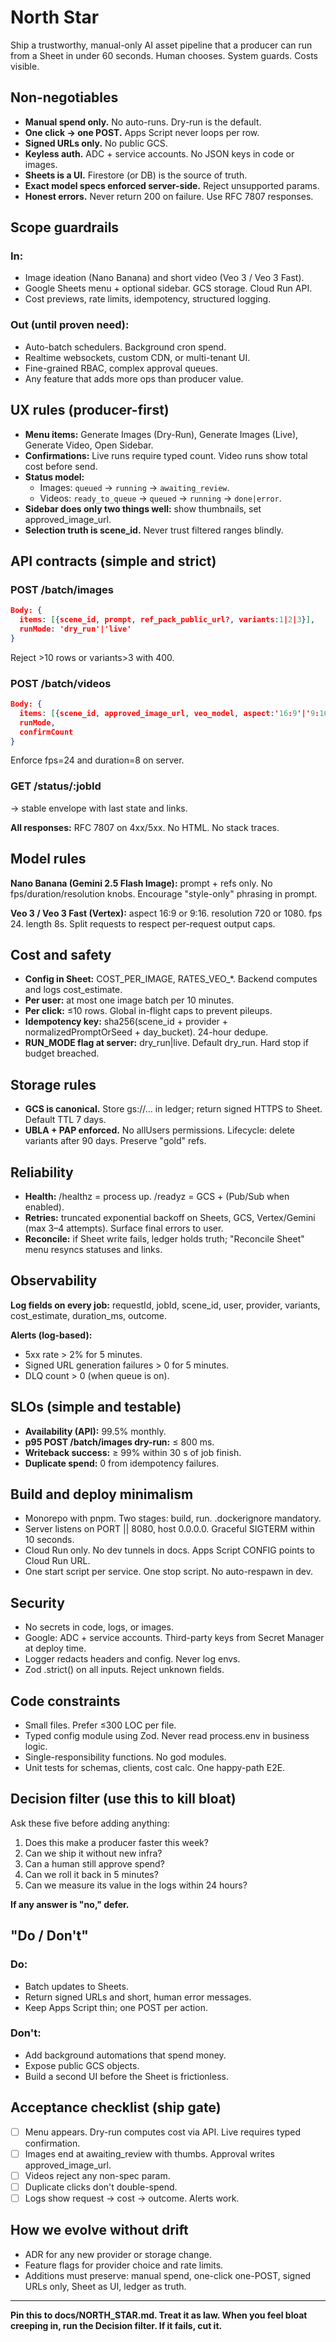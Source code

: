 # North Star

Ship a trustworthy, manual-only AI asset pipeline that a producer can run from a Sheet in under 60 seconds. Human chooses. System guards. Costs visible.

## Non-negotiables

- **Manual spend only.** No auto-runs. Dry-run is the default.
- **One click → one POST.** Apps Script never loops per row.
- **Signed URLs only.** No public GCS.
- **Keyless auth.** ADC + service accounts. No JSON keys in code or images.
- **Sheets is a UI.** Firestore (or DB) is the source of truth.
- **Exact model specs enforced server-side.** Reject unsupported params.
- **Honest errors.** Never return 200 on failure. Use RFC 7807 responses.

## Scope guardrails

### In:
- Image ideation (Nano Banana) and short video (Veo 3 / Veo 3 Fast).
- Google Sheets menu + optional sidebar. GCS storage. Cloud Run API.
- Cost previews, rate limits, idempotency, structured logging.

### Out (until proven need):
- Auto-batch schedulers. Background cron spend.
- Realtime websockets, custom CDN, or multi-tenant UI.
- Fine-grained RBAC, complex approval queues.
- Any feature that adds more ops than producer value.

## UX rules (producer-first)

- **Menu items:** Generate Images (Dry-Run), Generate Images (Live), Generate Video, Open Sidebar.
- **Confirmations:** Live runs require typed count. Video runs show total cost before send.
- **Status model:**
  - Images: `queued` → `running` → `awaiting_review`.
  - Videos: `ready_to_queue` → `queued` → `running` → `done|error`.
- **Sidebar does only two things well:** show thumbnails, set approved_image_url.
- **Selection truth is scene_id.** Never trust filtered ranges blindly.

## API contracts (simple and strict)

### POST /batch/images
```json
Body: { 
  items: [{scene_id, prompt, ref_pack_public_url?, variants:1|2|3}], 
  runMode: 'dry_run'|'live' 
}
```
Reject >10 rows or variants>3 with 400.

### POST /batch/videos
```json
Body: { 
  items: [{scene_id, approved_image_url, veo_model, aspect:'16:9'|'9:16', resolution:720|1080}], 
  runMode, 
  confirmCount 
}
```
Enforce fps=24 and duration=8 on server.

### GET /status/:jobId 
→ stable envelope with last state and links.

**All responses:** RFC 7807 on 4xx/5xx. No HTML. No stack traces.

## Model rules

**Nano Banana (Gemini 2.5 Flash Image):** prompt + refs only. No fps/duration/resolution knobs. Encourage "style-only" phrasing in prompt.

**Veo 3 / Veo 3 Fast (Vertex):** aspect 16:9 or 9:16. resolution 720 or 1080. fps 24. length 8s. Split requests to respect per-request output caps.

## Cost and safety

- **Config in Sheet:** COST_PER_IMAGE, RATES_VEO_*. Backend computes and logs cost_estimate.
- **Per user:** at most one image batch per 10 minutes.
- **Per click:** ≤10 rows. Global in-flight caps to prevent pileups.
- **Idempotency key:** sha256(scene_id + provider + normalizedPromptOrSeed + day_bucket). 24-hour dedupe.
- **RUN_MODE flag at server:** dry_run|live. Default dry_run. Hard stop if budget breached.

## Storage rules

- **GCS is canonical.** Store gs://… in ledger; return signed HTTPS to Sheet. Default TTL 7 days.
- **UBLA + PAP enforced.** No allUsers permissions. Lifecycle: delete variants after 90 days. Preserve "gold" refs.

## Reliability

- **Health:** /healthz = process up. /readyz = GCS + (Pub/Sub when enabled).
- **Retries:** truncated exponential backoff on Sheets, GCS, Vertex/Gemini (max 3–4 attempts). Surface final errors to user.
- **Reconcile:** if Sheet write fails, ledger holds truth; "Reconcile Sheet" menu resyncs statuses and links.

## Observability

**Log fields on every job:** requestId, jobId, scene_id, user, provider, variants, cost_estimate, duration_ms, outcome.

**Alerts (log-based):**
- 5xx rate > 2% for 5 minutes.
- Signed URL generation failures > 0 for 5 minutes.
- DLQ count > 0 (when queue is on).

## SLOs (simple and testable)

- **Availability (API):** 99.5% monthly.
- **p95 POST /batch/images dry-run:** ≤ 800 ms.
- **Writeback success:** ≥ 99% within 30 s of job finish.
- **Duplicate spend:** 0 from idempotency failures.

## Build and deploy minimalism

- Monorepo with pnpm. Two stages: build, run. .dockerignore mandatory.
- Server listens on PORT || 8080, host 0.0.0.0. Graceful SIGTERM within 10 seconds.
- Cloud Run only. No dev tunnels in docs. Apps Script CONFIG points to Cloud Run URL.
- One start script per service. One stop script. No auto-respawn in dev.

## Security

- No secrets in code, logs, or images.
- Google: ADC + service accounts. Third-party keys from Secret Manager at deploy time.
- Logger redacts headers and config. Never log envs.
- Zod .strict() on all inputs. Reject unknown fields.

## Code constraints

- Small files. Prefer ≤300 LOC per file.
- Typed config module using Zod. Never read process.env in business logic.
- Single-responsibility functions. No god modules.
- Unit tests for schemas, clients, cost calc. One happy-path E2E.

## Decision filter (use this to kill bloat)

Ask these five before adding anything:

1. Does this make a producer faster this week?
2. Can we ship it without new infra?
3. Can a human still approve spend?
4. Can we roll it back in 5 minutes?
5. Can we measure its value in the logs within 24 hours?

**If any answer is "no," defer.**

## "Do / Don't"

### Do:
- Batch updates to Sheets.
- Return signed URLs and short, human error messages.
- Keep Apps Script thin; one POST per action.

### Don't:
- Add background automations that spend money.
- Expose public GCS objects.
- Build a second UI before the Sheet is frictionless.

## Acceptance checklist (ship gate)

- [ ] Menu appears. Dry-run computes cost via API. Live requires typed confirmation.
- [ ] Images end at awaiting_review with thumbs. Approval writes approved_image_url.
- [ ] Videos reject any non-spec param.
- [ ] Duplicate clicks don't double-spend.
- [ ] Logs show request → cost → outcome. Alerts work.

## How we evolve without drift

- ADR for any new provider or storage change.
- Feature flags for provider choice and rate limits.
- Additions must preserve: manual spend, one-click one-POST, signed URLs only, Sheet as UI, ledger as truth.

---

**Pin this to docs/NORTH_STAR.md. Treat it as law. When you feel bloat creeping in, run the Decision filter. If it fails, cut it.**